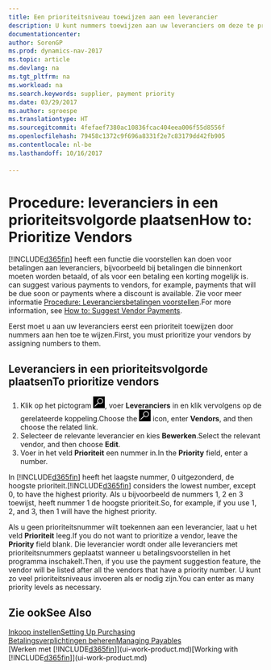 ```yaml
---
title: Een prioriteitsniveau toewijzen aan een leverancier
description: U kunt nummers toewijzen aan uw leveranciers om deze te prioriteren en betalingsvoorstellen in Dynamics NAV te vergemakkelijken.
documentationcenter: 
author: SorenGP
ms.prod: dynamics-nav-2017
ms.topic: article
ms.devlang: na
ms.tgt_pltfrm: na
ms.workload: na
ms.search.keywords: supplier, payment priority
ms.date: 03/29/2017
ms.author: sgroespe
ms.translationtype: HT
ms.sourcegitcommit: 4fefaef7380ac10836fcac404eea006f55d8556f
ms.openlocfilehash: 79458c1372c9f696a8331f2e7c83179dd42fb905
ms.contentlocale: nl-be
ms.lasthandoff: 10/16/2017

---
```

# <a name="how-to-prioritize-vendors"></a><span data-ttu-id="9bd39-103">Procedure: leveranciers in een prioriteitsvolgorde plaatsen</span><span class="sxs-lookup"><span data-stu-id="9bd39-103">How to: Prioritize Vendors</span></span>
[!INCLUDE[d365fin](includes/d365fin_md.md)]<span data-ttu-id="9bd39-104"> heeft een functie die voorstellen kan doen voor betalingen aan leveranciers, bijvoorbeeld bij betalingen die binnenkort moeten worden betaald, of als voor een betaling een korting mogelijk is.</span><span class="sxs-lookup"><span data-stu-id="9bd39-104"> can suggest various payments to vendors, for example, payments that will be due soon or payments where a discount is available.</span></span> <span data-ttu-id="9bd39-105">Zie voor meer informatie [Procedure: Leveranciersbetalingen voorstellen](payables-how-suggest-vendor-payments.md).</span><span class="sxs-lookup"><span data-stu-id="9bd39-105">For more information, see [How to: Suggest Vendor Payments](payables-how-suggest-vendor-payments.md).</span></span>

<span data-ttu-id="9bd39-106">Eerst moet u aan uw leveranciers eerst een prioriteit toewijzen door nummers aan hen toe te wijzen.</span><span class="sxs-lookup"><span data-stu-id="9bd39-106">First, you must prioritize your vendors by assigning numbers to them.</span></span>

## <a name="to-prioritize-vendors"></a><span data-ttu-id="9bd39-107">Leveranciers in een prioriteitsvolgorde plaatsen</span><span class="sxs-lookup"><span data-stu-id="9bd39-107">To prioritize vendors</span></span>
1. <span data-ttu-id="9bd39-108">Klik op het pictogram ![Zoeken naar pagina of rapport](media/ui-search/search_small.png "pictogram Zoeken naar pagina of rapport"), voer **Leveranciers** in en klik vervolgens op de gerelateerde koppeling.</span><span class="sxs-lookup"><span data-stu-id="9bd39-108">Choose the ![Search for Page or Report](media/ui-search/search_small.png "Search for Page or Report icon") icon, enter **Vendors**, and then choose the related link.</span></span>
2. <span data-ttu-id="9bd39-109">Selecteer de relevante leverancier en kies **Bewerken**.</span><span class="sxs-lookup"><span data-stu-id="9bd39-109">Select the relevant vendor, and then choose **Edit**.</span></span>
3. <span data-ttu-id="9bd39-110">Voer in het veld **Prioriteit** een nummer in.</span><span class="sxs-lookup"><span data-stu-id="9bd39-110">In the **Priority** field, enter a number.</span></span>

<span data-ttu-id="9bd39-111">In [!INCLUDE[d365fin](includes/d365fin_md.md)] heeft het laagste nummer, 0 uitgezonderd, de hoogste prioriteit.</span><span class="sxs-lookup"><span data-stu-id="9bd39-111">[!INCLUDE[d365fin](includes/d365fin_md.md)] considers the lowest number, except 0, to have the highest priority.</span></span> <span data-ttu-id="9bd39-112">Als u bijvoorbeeld de nummers 1, 2 en 3 toewijst, heeft nummer 1 de hoogste prioriteit.</span><span class="sxs-lookup"><span data-stu-id="9bd39-112">So, for example, if you use 1, 2, and 3, then 1 will have the highest priority.</span></span>

<span data-ttu-id="9bd39-113">Als u geen prioriteitsnummer wilt toekennen aan een leverancier, laat u het veld **Prioriteit** leeg.</span><span class="sxs-lookup"><span data-stu-id="9bd39-113">If you do not want to prioritize a vendor, leave the **Priority** field blank.</span></span> <span data-ttu-id="9bd39-114">Die leverancier wordt onder alle leveranciers met prioriteitsnummers geplaatst wanneer u betalingsvoorstellen in het programma inschakelt.</span><span class="sxs-lookup"><span data-stu-id="9bd39-114">Then, if you use the payment suggestion feature, the vendor will be listed after all the vendors that have a priority number.</span></span> <span data-ttu-id="9bd39-115">U kunt zo veel prioriteitsniveaus invoeren als er nodig zijn.</span><span class="sxs-lookup"><span data-stu-id="9bd39-115">You can enter as many priority levels as necessary.</span></span>

## <a name="see-also"></a><span data-ttu-id="9bd39-116">Zie ook</span><span class="sxs-lookup"><span data-stu-id="9bd39-116">See Also</span></span>
[<span data-ttu-id="9bd39-117">Inkoop instellen</span><span class="sxs-lookup"><span data-stu-id="9bd39-117">Setting Up Purchasing</span></span>](purchasing-setup-purchasing.md)  
[<span data-ttu-id="9bd39-118">Betalingsverplichtingen beheren</span><span class="sxs-lookup"><span data-stu-id="9bd39-118">Managing Payables</span></span>](payables-manage-payables.md)  
<span data-ttu-id="9bd39-119">[Werken met [!INCLUDE[d365fin](includes/d365fin_md.md)]](ui-work-product.md)</span><span class="sxs-lookup"><span data-stu-id="9bd39-119">[Working with [!INCLUDE[d365fin](includes/d365fin_md.md)]](ui-work-product.md)</span></span>

